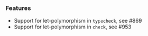 <!-- NOTE:
     Release notes for unreleased changes go here, following this format:

        ### Features

         * Change description, see #123

        ### Bug fixes

         * Some bug fix, see #124

     DO NOT LEAVE A BLANK LINE BELOW THIS PREAMBLE -->
### Features

* Support for let-polymorphism in `typecheck`, see #869
* Support for let-polymorphism in `check`, see #953
